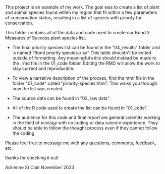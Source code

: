 This project is an example of my work.
The goal was to create a list of plant and animal species found within my region that fit within a few parameters of conservation status, resulting in a list of species with priority for conservation. 


This folder contains all of the data and code used to create our Bond 3 Measures of Success plant species list. 

- The final priority species list can be found in the "04_results" folder and is named "Bond priority species.xlsx"
  This table shouldn't be edited outside of formatting. Any meaningful edits should instead be made to the .rmd file in the 01_code folder.
  Editing the RMD will allow the work to stay current and reproducible.

- To view a narrative description of the process, find the html file in the folder "01_code" called "priority-species.html". 
  This walks you through how the list was created.

- The source data can be found in "02_raw data". 

- All of the R code used to create the list can be found in "01_code".

- The audience for this code and final report are general scientits working in the field of ecology with no coding or data science experience. They should be able to follow the thought process even if they cannot follow the coding.

Please feel free to message me with any questions, comments, feedback, etc.

thanks for checking it out!

Adrienne St Clair
November 2023





